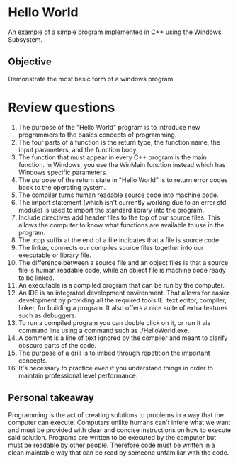 ﻿# Hello World
An example of a simple program implemented in C++ using the Windows Subsystem.

## Objective
Demonstrate the most basic form of a windows program.

# Review questions
1. The purpose of the "Hello World" program is to introduce new programmers to 
the basics concepts of programming.
2. The four parts of a function is the return type, the function name, the input
parameters, and the function body.
3. The function that must appear in every C++ program is the main function. In
Windows, you use the WinMain function instead which has Windows specific 
parameters.
4. The purpose of the return state in "Hello World" is to return error codes 
back to the operating system.
5. The compiler turns human readable source code into machine code.
6. The import statement (which isn't currently working due to an error std 
module) is used to import the standard library into the program.
7. Include directives add header files to the top of our source files. This 
allows the computer to know what functions are available to use in the program.
8. The .cpp suffix at the end of a file indicates that a file is source code.
9. The linker, connects our compiles source files together into our executable 
or library file.
10. The difference between a source file and an object files is that a source 
file is human readable code, while an object file is machine code ready to be 
linked. 
11. An executable is a compiled program that can be run by the computer.
12. An IDE is an integrated development environment. That allows for easier 
development by providing all the required tools IE: text editor, compiler, 
linker, for building a program. It also offers a nice suite of extra features 
such as debuggers.
13. To run a compiled program you can double click on it, or run it via command 
line using a command such as ./HelloWorld.exe.
14. A comment is a line of text ignored by the compiler and meant to clarify
obscure parts of the code.
15. The purpose of a drill is to imbed through repetition the important concepts.
16. It's necessary to practice even if you understand things in order to 
maintain professional level performance.

## Personal takeaway
Programming is the act of creating solutions to problems in a way that the 
computer can execute. Computers unlike humans can't infere what we want and must
be provided with clear and concise instructions on how to execute said solution.
Programs are written to be executed by the computer but must be readable by 
other people. Therefore code must be written in a clean maintable way that can 
be read by someone unfamiliar with the code.


